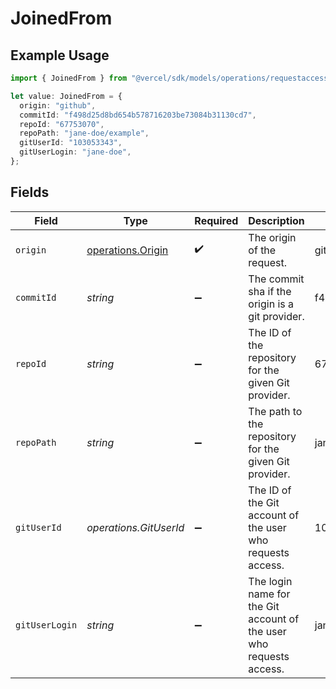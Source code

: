 # JoinedFrom

## Example Usage

```typescript
import { JoinedFrom } from "@vercel/sdk/models/operations/requestaccesstoteam.js";

let value: JoinedFrom = {
  origin: "github",
  commitId: "f498d25d8bd654b578716203be73084b31130cd7",
  repoId: "67753070",
  repoPath: "jane-doe/example",
  gitUserId: "103053343",
  gitUserLogin: "jane-doe",
};
```

## Fields

| Field                                                               | Type                                                                | Required                                                            | Description                                                         | Example                                                             |
| ------------------------------------------------------------------- | ------------------------------------------------------------------- | ------------------------------------------------------------------- | ------------------------------------------------------------------- | ------------------------------------------------------------------- |
| `origin`                                                            | [operations.Origin](../../models/operations/origin.md)              | :heavy_check_mark:                                                  | The origin of the request.                                          | github                                                              |
| `commitId`                                                          | *string*                                                            | :heavy_minus_sign:                                                  | The commit sha if the origin is a git provider.                     | f498d25d8bd654b578716203be73084b31130cd7                            |
| `repoId`                                                            | *string*                                                            | :heavy_minus_sign:                                                  | The ID of the repository for the given Git provider.                | 67753070                                                            |
| `repoPath`                                                          | *string*                                                            | :heavy_minus_sign:                                                  | The path to the repository for the given Git provider.              | jane-doe/example                                                    |
| `gitUserId`                                                         | *operations.GitUserId*                                              | :heavy_minus_sign:                                                  | The ID of the Git account of the user who requests access.          | 103053343                                                           |
| `gitUserLogin`                                                      | *string*                                                            | :heavy_minus_sign:                                                  | The login name for the Git account of the user who requests access. | jane-doe                                                            |